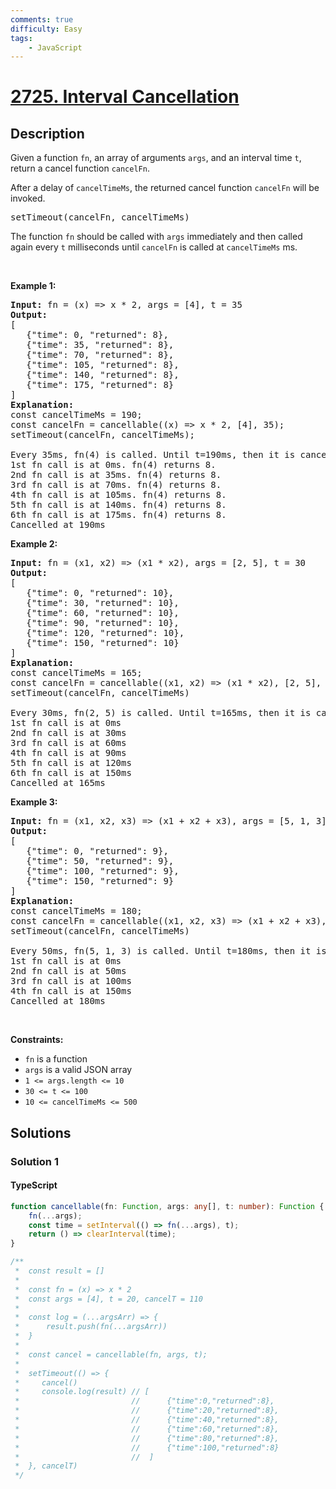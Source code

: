 ```yaml
---
comments: true
difficulty: Easy
tags:
    - JavaScript
---
```


<!-- problem:start -->

# [2725. Interval Cancellation](https://leetcode.com/problems/interval-cancellation)

## Description

<!-- description:start -->

<p>Given a function <code>fn</code>, an array of arguments&nbsp;<code>args</code>, and&nbsp;an interval time <code>t</code>, return a cancel function <code>cancelFn</code>.</p>

<p>After a delay of&nbsp;<code>cancelTimeMs</code>, the returned cancel function&nbsp;<code>cancelFn</code>&nbsp;will be invoked.</p>

<pre>
setTimeout(cancelFn, cancelTimeMs)
</pre>

<p>The function <code>fn</code> should be called with <code>args</code> immediately and then called again every&nbsp;<code>t</code> milliseconds&nbsp;until&nbsp;<code>cancelFn</code>&nbsp;is called at <code>cancelTimeMs</code> ms.</p>

<p>&nbsp;</p>
<p><strong class="example">Example 1:</strong></p>

<pre>
<strong>Input:</strong> fn = (x) =&gt; x * 2, args = [4], t = 35
<strong>Output:</strong> 
[
   {&quot;time&quot;: 0, &quot;returned&quot;: 8},
   {&quot;time&quot;: 35, &quot;returned&quot;: 8},
   {&quot;time&quot;: 70, &quot;returned&quot;: 8},
   {&quot;time&quot;: 105, &quot;returned&quot;: 8},
   {&quot;time&quot;: 140, &quot;returned&quot;: 8},
   {&quot;time&quot;: 175, &quot;returned&quot;: 8}
]
<strong>Explanation:</strong> 
const cancelTimeMs = 190;
const cancelFn = cancellable((x) =&gt; x * 2, [4], 35);
setTimeout(cancelFn, cancelTimeMs);

Every 35ms, fn(4) is called. Until t=190ms, then it is cancelled.
1st fn call is at 0ms. fn(4) returns 8.
2nd fn call is at 35ms. fn(4) returns 8.
3rd fn call is at 70ms. fn(4) returns 8.
4th fn call is at&nbsp;105ms. fn(4) returns 8.
5th fn call is at 140ms. fn(4) returns 8.
6th fn call is at 175ms. fn(4) returns 8.
Cancelled at 190ms
</pre>

<p><strong class="example">Example 2:</strong></p>

<pre>
<strong>Input:</strong> fn = (x1, x2) =&gt; (x1 * x2), args = [2, 5], t = 30
<strong>Output:</strong> 
[
   {&quot;time&quot;: 0, &quot;returned&quot;: 10},
   {&quot;time&quot;: 30, &quot;returned&quot;: 10},
   {&quot;time&quot;: 60, &quot;returned&quot;: 10},
   {&quot;time&quot;: 90, &quot;returned&quot;: 10},
   {&quot;time&quot;: 120, &quot;returned&quot;: 10},
   {&quot;time&quot;: 150, &quot;returned&quot;: 10}
]
<strong>Explanation:</strong> 
const cancelTimeMs = 165; 
const cancelFn = cancellable((x1, x2) =&gt; (x1 * x2), [2, 5], 30) 
setTimeout(cancelFn, cancelTimeMs)

Every 30ms, fn(2, 5) is called. Until t=165ms, then it is cancelled.
1st fn call is at 0ms&nbsp;
2nd fn call is at 30ms&nbsp;
3rd fn call is at 60ms&nbsp;
4th fn call is at&nbsp;90ms&nbsp;
5th fn call is at 120ms&nbsp;
6th fn call is at 150ms
Cancelled at 165ms
</pre>

<p><strong class="example">Example 3:</strong></p>

<pre>
<strong>Input:</strong> fn = (x1, x2, x3) =&gt; (x1 + x2 + x3), args = [5, 1, 3], t = 50
<strong>Output:</strong> 
[
   {&quot;time&quot;: 0, &quot;returned&quot;: 9},
   {&quot;time&quot;: 50, &quot;returned&quot;: 9},
   {&quot;time&quot;: 100, &quot;returned&quot;: 9},
   {&quot;time&quot;: 150, &quot;returned&quot;: 9}
]
<strong>Explanation:</strong> 
const cancelTimeMs = 180;
const cancelFn = cancellable((x1, x2, x3) =&gt; (x1 + x2 + x3), [5, 1, 3], 50)
setTimeout(cancelFn, cancelTimeMs)

Every 50ms, fn(5, 1, 3) is called. Until t=180ms, then it is cancelled. 
1st fn call is at 0ms
2nd fn call is at 50ms
3rd fn call is at 100ms
4th fn call is at&nbsp;150ms
Cancelled at 180ms
</pre>

<p>&nbsp;</p>
<p><strong>Constraints:</strong></p>

<ul>
	<li><code>fn</code> is a function</li>
	<li><code>args</code> is a valid JSON array</li>
	<li><code>1 &lt;= args.length &lt;= 10</code></li>
	<li><code><font face="monospace">30 &lt;= t &lt;= 100</font></code></li>
	<li><code><font face="monospace">10 &lt;= </font>cancelTimeMs<font face="monospace"> &lt;= 500</font></code></li>
</ul>

<!-- description:end -->

## Solutions

<!-- solution:start -->

### Solution 1

<!-- tabs:start -->

#### TypeScript

```ts
function cancellable(fn: Function, args: any[], t: number): Function {
    fn(...args);
    const time = setInterval(() => fn(...args), t);
    return () => clearInterval(time);
}

/**
 *  const result = []
 *
 *  const fn = (x) => x * 2
 *  const args = [4], t = 20, cancelT = 110
 *
 *  const log = (...argsArr) => {
 *      result.push(fn(...argsArr))
 *  }
 *
 *  const cancel = cancellable(fn, args, t);
 *
 *  setTimeout(() => {
 *     cancel()
 *     console.log(result) // [
 *                         //      {"time":0,"returned":8},
 *                         //      {"time":20,"returned":8},
 *                         //      {"time":40,"returned":8},
 *                         //      {"time":60,"returned":8},
 *                         //      {"time":80,"returned":8},
 *                         //      {"time":100,"returned":8}
 *                         //  ]
 *  }, cancelT)
 */
```

<!-- tabs:end -->

<!-- solution:end -->

<!-- problem:end -->
